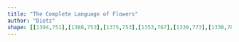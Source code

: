 ```yaml
---
title: "The Complete Language of Flowers"
author: "Dietz"
shape: [[1394,751],[1388,753],[1375,753],[1353,767],[1339,773],[1330,781],[1328,788],[1326,822],[1324,944],[1321,994],[1318,1140],[1313,1251],[1314,1263],[1311,1292],[1311,1331],[1308,1393],[1309,1427],[1313,1430],[1320,1431],[1373,1433],[1383,1431],[1387,1425],[1390,1355],[1390,1313],[1394,1278],[1395,1206],[1397,1189],[1397,1140],[1399,1106],[1400,1019],[1405,891],[1405,853],[1403,840],[1406,833],[1407,797],[1406,760],[1405,756],[1399,751]]
---
```

